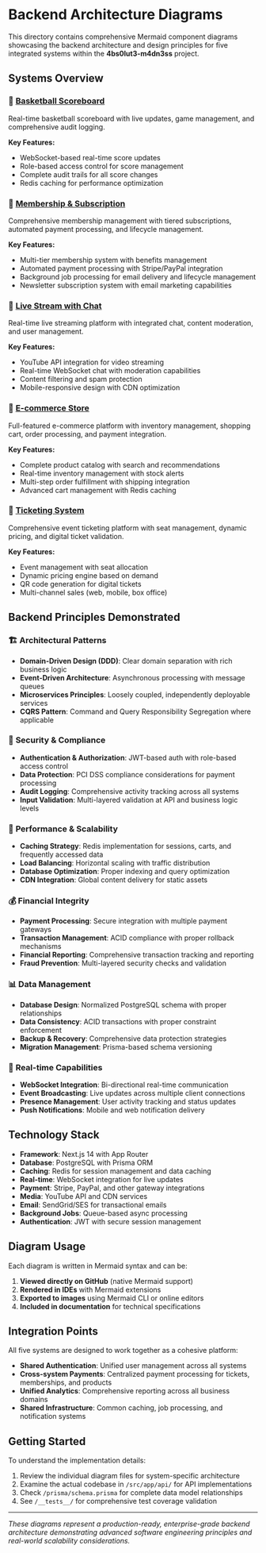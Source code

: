 # Backend Architecture Diagrams

This directory contains comprehensive Mermaid component diagrams showcasing the backend architecture and design principles for five integrated systems within the **4bs0lut3-m4dn3ss** project.

## Systems Overview

### 🏀 [Basketball Scoreboard](./basketball_scoreboard.md)
Real-time basketball scoreboard with live updates, game management, and comprehensive audit logging.

**Key Features:**
- WebSocket-based real-time score updates
- Role-based access control for score management
- Complete audit trails for all score changes
- Redis caching for performance optimization

### 🎯 [Membership & Subscription](./membership_subscription.md)
Comprehensive membership management with tiered subscriptions, automated payment processing, and lifecycle management.

**Key Features:**
- Multi-tier membership system with benefits management
- Automated payment processing with Stripe/PayPal integration
- Background job processing for email delivery and lifecycle management
- Newsletter subscription system with email marketing capabilities

### 🎥 [Live Stream with Chat](./livestream_chat.md)
Real-time live streaming platform with integrated chat, content moderation, and user management.

**Key Features:**
- YouTube API integration for video streaming
- Real-time WebSocket chat with moderation capabilities
- Content filtering and spam protection
- Mobile-responsive design with CDN optimization

### 🛒 [E-commerce Store](./ecommerce_store.md)
Full-featured e-commerce platform with inventory management, shopping cart, order processing, and payment integration.

**Key Features:**
- Complete product catalog with search and recommendations
- Real-time inventory management with stock alerts
- Multi-step order fulfillment with shipping integration
- Advanced cart management with Redis caching

### 🎫 [Ticketing System](./ticketing_system.md)
Comprehensive event ticketing platform with seat management, dynamic pricing, and digital ticket validation.

**Key Features:**
- Event management with seat allocation
- Dynamic pricing engine based on demand
- QR code generation for digital tickets
- Multi-channel sales (web, mobile, box office)

## Backend Principles Demonstrated

### 🏗️ **Architectural Patterns**
- **Domain-Driven Design (DDD)**: Clear domain separation with rich business logic
- **Event-Driven Architecture**: Asynchronous processing with message queues
- **Microservices Principles**: Loosely coupled, independently deployable services
- **CQRS Pattern**: Command and Query Responsibility Segregation where applicable

### 🔐 **Security & Compliance**
- **Authentication & Authorization**: JWT-based auth with role-based access control
- **Data Protection**: PCI DSS compliance considerations for payment processing
- **Audit Logging**: Comprehensive activity tracking across all systems
- **Input Validation**: Multi-layered validation at API and business logic levels

### 🚀 **Performance & Scalability**
- **Caching Strategy**: Redis implementation for sessions, carts, and frequently accessed data
- **Load Balancing**: Horizontal scaling with traffic distribution
- **Database Optimization**: Proper indexing and query optimization
- **CDN Integration**: Global content delivery for static assets

### 💰 **Financial Integrity**
- **Payment Processing**: Secure integration with multiple payment gateways
- **Transaction Management**: ACID compliance with proper rollback mechanisms
- **Financial Reporting**: Comprehensive transaction tracking and reporting
- **Fraud Prevention**: Multi-layered security checks and validation

### 📊 **Data Management**
- **Database Design**: Normalized PostgreSQL schema with proper relationships
- **Data Consistency**: ACID transactions with proper constraint enforcement
- **Backup & Recovery**: Comprehensive data protection strategies
- **Migration Management**: Prisma-based schema versioning

### 🔄 **Real-time Capabilities**
- **WebSocket Integration**: Bi-directional real-time communication
- **Event Broadcasting**: Live updates across multiple client connections
- **Presence Management**: User activity tracking and status updates
- **Push Notifications**: Mobile and web notification delivery

## Technology Stack

- **Framework**: Next.js 14 with App Router
- **Database**: PostgreSQL with Prisma ORM
- **Caching**: Redis for session management and data caching
- **Real-time**: WebSocket integration for live updates
- **Payment**: Stripe, PayPal, and other gateway integrations
- **Media**: YouTube API and CDN services
- **Email**: SendGrid/SES for transactional emails
- **Background Jobs**: Queue-based async processing
- **Authentication**: JWT with secure session management

## Diagram Usage

Each diagram is written in Mermaid syntax and can be:

1. **Viewed directly on GitHub** (native Mermaid support)
2. **Rendered in IDEs** with Mermaid extensions
3. **Exported to images** using Mermaid CLI or online editors
4. **Included in documentation** for technical specifications

## Integration Points

All five systems are designed to work together as a cohesive platform:

- **Shared Authentication**: Unified user management across all systems
- **Cross-system Payments**: Centralized payment processing for tickets, memberships, and products
- **Unified Analytics**: Comprehensive reporting across all business domains
- **Shared Infrastructure**: Common caching, job processing, and notification systems

## Getting Started

To understand the implementation details:

1. Review the individual diagram files for system-specific architecture
2. Examine the actual codebase in `/src/app/api/` for API implementations
3. Check `/prisma/schema.prisma` for complete data model relationships
4. See `/__tests__/` for comprehensive test coverage validation

---

*These diagrams represent a production-ready, enterprise-grade backend architecture demonstrating advanced software engineering principles and real-world scalability considerations.*

